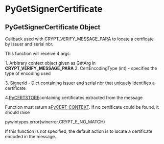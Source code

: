 # PyGetSignerCertificate

## PyGetSignerCertificate Object

Callback used with CRYPT\_VERIFY\_MESSAGE\_PARA to locate a certficate by issuer and serial nbr\. 

This function will receive 4 args: 

1\. Arbitrary context object given as GetArg in **CRYPT\_VERIFY\_MESSAGE\_PARA** 2\. CertEncodingType \(int\) -  specifies the type of encoding used 

3\. SignerId - Dict containing issuer and serial nbr that uniquely identifies a certificate 

4\.[PyCERTSTORE](#pycertstore)containing certificates extracted from the message 

Function must return a[PyCERT\_CONTEXT](PyCERT.md#pycertcontext)\.  If no certificate could be found, it should raise 

pywintypes\.error\(winerror\.CRYPT\_E\_NO\_MATCH\) 

If this function is not specified, the default action is to locate a certificate encoded in the message\.